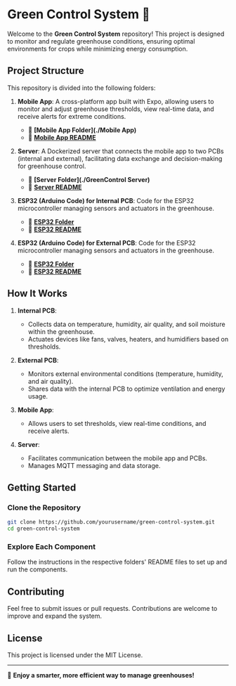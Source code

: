 # Green Control System 🌿

Welcome to the **Green Control System** repository! This project is designed to monitor and regulate greenhouse conditions, ensuring optimal environments for crops while minimizing energy consumption.

## Project Structure

This repository is divided into the following folders:

1. **Mobile App**: 
   A cross-platform app built with Expo, allowing users to monitor and adjust greenhouse thresholds, view real-time data, and receive alerts for extreme conditions.
   - 📂 **[Mobile App Folder](./Mobile App)**
   - 📄 **[Mobile App README](./Mobile_App/README.md)**

2. **Server**: 
   A Dockerized server that connects the mobile app to two PCBs (internal and external), facilitating data exchange and decision-making for greenhouse control.
   - 📂 **[Server Folder](./GreenControl Server)**
   - 📄 **[Server README](./Server/README.md)**

3. **ESP32 (Arduino Code) for Internal PCB**: 
   Code for the ESP32 microcontroller managing sensors and actuators in the greenhouse.
   - 📂 **[ESP32 Folder](./Internal_PCB)**
   - 📄 **[ESP32 README](./Internal_PCB/README.md)**

3. **ESP32 (Arduino Code) for External PCB**: 
   Code for the ESP32 microcontroller managing sensors and actuators in the greenhouse.
   - 📂 **[ESP32 Folder](./External_PCB)**
   - 📄 **[ESP32 README](./External_PCB/README.md)**

## How It Works

1. **Internal PCB**:
   - Collects data on temperature, humidity, air quality, and soil moisture within the greenhouse.
   - Actuates devices like fans, valves, heaters, and humidifiers based on thresholds.

2. **External PCB**:
   - Monitors external environmental conditions (temperature, humidity, and air quality).
   - Shares data with the internal PCB to optimize ventilation and energy usage.

3. **Mobile App**:
   - Allows users to set thresholds, view real-time conditions, and receive alerts.

4. **Server**:
   - Facilitates communication between the mobile app and PCBs.
   - Manages MQTT messaging and data storage.

## Getting Started

### Clone the Repository
```bash
git clone https://github.com/yourusername/green-control-system.git
cd green-control-system
```

### Explore Each Component
Follow the instructions in the respective folders' README files to set up and run the components.

## Contributing
Feel free to submit issues or pull requests. Contributions are welcome to improve and expand the system.

## License
This project is licensed under the MIT License.

---

🎉 **Enjoy a smarter, more efficient way to manage greenhouses!**
